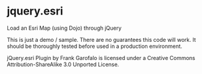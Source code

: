 jquery.esri
===========

Load an Esri Map (using Dojo) through jQuery

This is just a demo / sample. There are no guarantees this code will work.
It should be thoroughly tested before used in a production environment.


jQuery.esri Plugin by Frank Garofalo is licensed under a Creative Commons Attribution-ShareAlike 3.0 Unported License.
